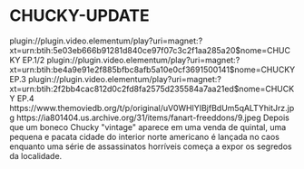 # CHUCKY-UPDATE

<item>
<title>[COLOR silver][B] CHUCKY 2º TEMPORADA [/COLOR][/B][COLOR yellow]  FULL HD  [B][/COLOR][/B]</title>
<link>plugin://plugin.video.elementum/play?uri=magnet:?xt=urn:btih:5e03eb666b91281d840ce97f07c3c2f1aa285a20$nome=CHUCKY EP.1/2</link>
<link>plugin://plugin.video.elementum/play?uri=magnet:?xt=urn:btih:be4a9e91e2f885bfbc8afb5a10e0cf3691500141$nome=CHUCKY EP.3</link>
<link>plugin://plugin.video.elementum/play?uri=magnet:?xt=urn:btih:2f2bb4cac812d0c2fd8fa2575d235584a7aa21ed$nome=CHUCKY EP.4</link>
<thumbnail>https://www.themoviedb.org/t/p/original/uV0WHlYIBjfBdUm5qALTYhitJrz.jpg</thumbnail>
<fanart>https://ia801404.us.archive.org/31/items/fanart-freeddons/9.jpeg</fanart>
<info>Depois que um boneco Chucky "vintage" aparece em uma venda de quintal, uma pequena e pacata cidade do interior norte americano é lançada no caos enquanto uma série de assassinatos horríveis começa a expor os segredos da localidade.</info>
</item> 
